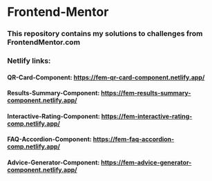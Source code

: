 # Frontend-Mentor

### This repository contains my solutions to challenges from FrontendMentor.com

### Netlify links:

#### QR-Card-Component: https://fem-qr-card-component.netlify.app/
#### Results-Summary-Component: https://fem-results-summary-component.netlify.app/
#### Interactive-Rating-Component: https://fem-interactive-rating-comp.netlify.app/
#### FAQ-Accordion-Component: https://fem-faq-accordion-comp.netlify.app/
#### Advice-Generator-Component: https://fem-advice-generator-component.netlify.app/
